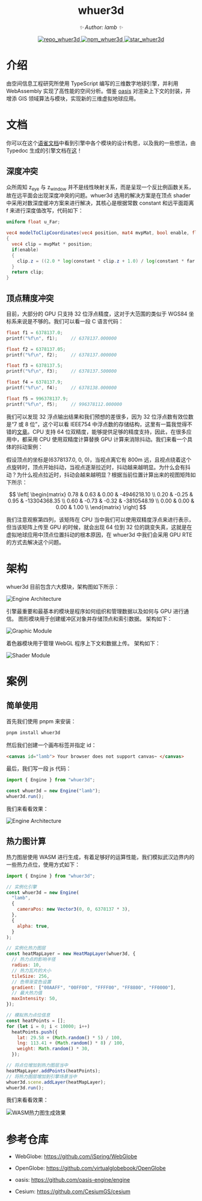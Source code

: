 <!-- PROJECT LOGO -->
<div align="center">

# whuer3d

_✨ Author: lamb ✨_

</div>

<p align="center">
  <a href="https://github.com/gy1016/whuer3d">
    <img src="https://img.shields.io/badge/Github-whuer3d-brightgreen?logo=github" alt="repo_whuer3d">
  </a>
  <a href="https://www.npmjs.com/package/whuer3d">
    <img src="https://img.shields.io/npm/v/whuer3d" alt="npm_whuer3d">
  </a>
  <a href="stargazers">
    <img src="https://img.shields.io/github/stars/gy1016/whuer3d?color=yellow&label=Github%20Stars" alt="star_whuer3d">
  </a>
</p>

<!-- ABOUT THE PROJECT -->

# 介绍

由空间信息工程研究所使用 TypeScript 编写的三维数字地球引擎，并利用 WebAssembly 实现了高性能的空间分析。借鉴 [oasis](https://github.com/oasis-engine/engine) 对渲染上下文的封装，并增添 GIS 领域算法与模块，实现新的三维虚拟地球应用。

# 文档

你可以在这个[语雀文档](https://www.yuque.com/shengaoyang-rl1fl/apm3zh)中看到引擎中各个模块的设计构思，以及我的一些想法，由 Typedoc 生成的引擎文档在[这](http://www.sgyat.cn/lamb3d/)！

## 深度冲突

众所周知 z<sub>eye</sub> 与 z<sub>window</sub> 并不是线性映射关系，而是呈现一个反比例函数关系，故在远平面会出现深度冲突的问题。whuer3d 选用的解决方案是在顶点 shader 中采用对数深度缓冲方案来进行解决，其核心是根据常数 constant 和远平面距离 f 来进行深度值改写，代码如下：

```glsl
uniform float u_Far;

vec4 modelToClipCoordinates(vec4 position, mat4 mvpMat, bool enable, float constant, float far)
{
  vec4 clip = mvpMat * position;
  if(enable)
  {
    clip.z = ((2.0 * log(constant * clip.z + 1.0) / log(constant * far + 1.0)) - 1.0) * clip.w;
  }
  return clip;
}
```

## 顶点精度冲突

目前，大部分的 GPU 只支持 32 位浮点精度，这对于大范围的类似于 WGS84 坐标系来说是不够的。我们可以看一段 C 语言代码：

```c
float f1 = 6378137.0;
printf("%f\n", f1);     // 6378137.000000

float f2 = 6378137.05;  
printf("%f\n", f2);     // 6378137.000000

float f3 = 6378137.5;  
printf("%f\n", f3);     // 6378137.500000

float f4 = 6378137.9;  
printf("%f\n", f4);     // 6378138.000000

float f5 = 996378137.9;  
printf("%f\n", f5);     // 996378112.000000
```

我们可以发现 32 浮点输出结果和我们预想的差很多，因为 32 位浮点数有效位数是“7 或 8 位”，这个可以看 IEEE754 中浮点数的存储结构，这里有一篇我觉得不错的[文章](https://zhuanlan.zhihu.com/p/343033661)。CPU 支持 64 位双精度，能够提供足够的精度支持，因此，在很多应用中，都采用 CPU 使用双精度计算替换 GPU 计算来消除抖动。我们来看一个具体的抖动案例：

假设顶点的坐标是(6378137.0, 0, 0)，当视点离它有 800m 远，且视点绕着这个点旋转时，顶点开始抖动，当视点逐渐拉近时，抖动越来越明显。为什么会有抖动？为什么视点拉近时，抖动会越来越明显？根据当前位置计算出来的视图矩阵如下所示：

$$
 \left[
 \begin{matrix}
   0.78 & 0.63 & 0.00 & -4946218.10 \\
   0.20 & -0.25 & 0.95 & -13304368.35 \\
   0.60 & -0.73 & -0.32 & -3810548.19 \\
   0.00 & 0.00 & 0.00 & 1.00 \\
  \end{matrix}
  \right]
$$

我们注意观察第四列，该矩阵在 CPU 当中我们可以使用双精度浮点来进行表示，但当该矩阵上传至 GPU 的时候，就会出现 64 位到 32 位的跳变失真，这就是在虚拟地球应用中顶点位置抖动的根本原因，在 whuer3d 中我们会采用 GPU RTE 的方式去解决这个问题。

# 架构

whuer3d 目前包含六大模块，架构图如下所示：

![Engine Architecture](http://121.199.160.202/images/project/lamb3d/struct.png)

引擎最重要和最基本的模块是程序如何组织和管理数据以及如何与 GPU 进行通信。 图形模块用于创建缓冲区对象并存储顶点和索引数据。 架构如下：

![Graphic Module](http://121.199.160.202/images/project/lamb3d/graphic.png)

着色器模块用于管理 WebGL 程序上下文和数据上传。 架构如下：

![Shader Module](http://121.199.160.202/images/project/lamb3d/shader.png)

# 案例

## 简单使用

首先我们使用 pnpm 来安装：

```bash
pnpm install whuer3d
```

然后我们创建一个画布标签并指定 id：

```html
<canvas id="lamb"> Your browser does not support canvas~ </canvas>
```

最后，我们写一段 js 代码：

```js
import { Engine } from "whuer3d";

const whuer3d = new Engine("lamb");
whuer3d.run();
```

我们来看看效果：

![Engine Architecture](http://121.199.160.202/images/project/lamb3d/earth.png)

## 热力图计算

热力图层使用 WASM 进行生成，有着足够好的运算性能，我们模拟武汉边界内的一些热力点位，使用方式如下：

```js
import { Engine } from "whuer3d";

// 实例化引擎
const whuer3d = new Engine(
  "lamb",
  {
    cameraPos: new Vector3(0, 0, 6378137 * 3),
  },
  {
    alpha: true,
  }
);

// 实例化热力图层
const heatMapLayer = new HeatMapLayer(whuer3d, {
  // 热力点的影响半径
  radius: 10,
  // 热力瓦片的大小
  tileSize: 256,
  // 色带渐变色设置
  gradient: ["00AAFF", "00FF00", "FFFF00", "FF8800", "FF0000"],
  // 最大热力值
  maxIntensity: 50,
});

// 模拟热力点位信息
const heatPoints = [];
for (let i = 0; i < 10000; i++)
  heatPoints.push({
    lat: 29.58 + (Math.random() * 5) / 100,
    lng: 113.41 + (Math.random() * 8) / 100,
    weight: Math.random() * 30,
  });

// 将点位增加到热力图层当中
heatMapLayer.addPoints(heatPoints);
// 将热力图层增加到引擎场景当中
whuer3d.scene.addLayer(heatMapLayer);
whuer3d.run();
```

我们来看看效果：

![WASM热力图生成效果](http://121.199.160.202/images/project/lamb3d/heatMap.png)

# 参考仓库

- WebGlobe: https://github.com/iSpring/WebGlobe

- OpenGlobe: https://github.com/virtualglobebook/OpenGlobe

- oasis: https://github.com/oasis-engine/engine

- Cesium: https://github.com/CesiumGS/cesium
